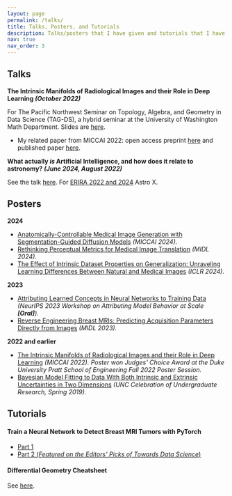 ```yaml
---
layout: page
permalink: /talks/
title: Talks, Posters, and Tutorials
description: Talks/posters that I have given and tutorials that I have made.
nav: true
nav_order: 3
---
```


## Talks

**The Intrinsic Manifolds of Radiological Images and their Role in Deep Learning *(October 2022)***

For The Pacific Northwest Seminar on Topology, Algebra, and Geometry in Data Science (TAG-DS), a hybrid seminar at the University of Washington Math Department. Slides are [here](../assets/pdf/intrinsic_manifolds_TAG-DS_talk.pdf). 
- My related paper from MICCAI 2022: open access preprint [here](https://arxiv.org/abs/2207.02797) and published paper [here](https://link.springer.com/chapter/10.1007/978-3-031-16452-1_65).

**What actually *is* Artificial Intelligence, and how does it relate to astronomy? *(June 2024, August 2022)***

See the talk [here](../assets/pdf/AI_talk_astroX.pdf). For [ERIRA 2022 and 2024](https://nickk124.github.io/outreach/) Astro X.

## Posters

**2024**

- [Anatomically-Controllable Medical Image Generation with Segmentation-Guided Diffusion Models](../assets/pdf/segdiff_MICCAI24.pdf) *(MICCAI 2024).*
- [Rethinking Perceptual Metrics for Medical Image Translation](../assets/pdf/translationmetrics_MIDL24.pdf) *(MIDL 2024).*
- [The Effect of Intrinsic Dataset Properties on Generalization: Unraveling Learning Differences Between Natural and Medical Images](../assets/pdf/intrinsicproperties_iclr2024.pdf) *(ICLR 2024).*

**2023**

- [Attributing Learned Concepts in Neural Networks to Training Data](../assets/pdf/attrib_conceptattribution_poster.pdf) *(NeurIPS 2023 Workshop on Attributing Model Behavior at Scale **[Oral]**).*
- [Reverse Engineering Breast MRIs: Predicting Acquisition Parameters Directly from Images](../assets/pdf/midl23_reverseengineering_poster.pdf) *(MIDL 2023).*

**2022 and earlier**

- [The Intrinsic Manifolds of Radiological Images and their Role in Deep Learning](../assets/pdf/miccai22_intrinsicmanifolds_poster.pdf) *(MICCAI 2022).* *Poster won Judges' Choice Award at the Duke University Pratt School of Engineering Fall 2022 Poster Session.*
- [Bayesian Model Fitting to Data With Both Intrinsic and Extrinsic Uncertainties in Two Dimensions](../assets/pdf/trk_poster.pdf) *(UNC Celebration of Undergraduate Research, Spring 2019).*

## Tutorials

#### Train a Neural Network to Detect Breast MRI Tumors with PyTorch 

- [Part 1](https://sites.duke.edu/mazurowski/2022/07/13/breast-mri-cancer-detect-tutorial-part1/)
- [Part 2 (*Featured on the Editors' Picks of Towards Data Science*)](https://towardsdatascience.com/train-a-neural-network-to-detect-breast-mri-tumors-with-pytorch-250a02be7777)

#### Differential Geometry Cheatsheet
See [here](https://github.com/nickk124/differentialgeometry-cheatsheet).